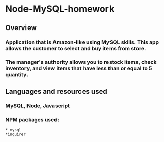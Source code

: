# **Node-MySQL-homework**

## **Overview**

### Application that is Amazon-like using MySQL skills. This app allows the customer to select and buy items from store. 
### The manager's authority allows you to restock items, check inventory, and view items that have less than or equal to 5 quantity. 

## **Languages and resources used**

### MySQL, Node, Javascript

### NPM packages used:
	* mysql
	*inquirer

